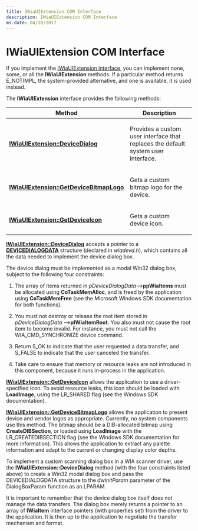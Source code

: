 ```yaml
---
title: IWiaUIExtension COM Interface
description: IWiaUIExtension COM Interface
ms.date: 04/20/2017
---
```


# IWiaUIExtension COM Interface





If you implement the [IWiaUIExtension interface](/previous-versions/windows/hardware/drivers/ff545078(v=vs.85)), you can implement none, some, or all the **IWiaUIExtension** methods. If a particular method returns E\_NOTIMPL, the system-provided alternative, and one is available, it is used instead.

The **IWiaUIExtension** interface provides the following methods:

<table>
<colgroup>
<col width="50%" />
<col width="50%" />
</colgroup>
<thead>
<tr class="header">
<th>Method</th>
<th>Description</th>
</tr>
</thead>
<tbody>
<tr class="odd">
<td><p><a href="/previous-versions/windows/hardware/drivers/ff545069(v=vs.85)" data-raw-source="[&lt;strong&gt;IWiaUIExtension::DeviceDialog&lt;/strong&gt;](/previous-versions/windows/hardware/drivers/ff545069(v=vs.85))"><strong>IWiaUIExtension::DeviceDialog</strong></a></p></td>
<td><p>Provides a custom user interface that replaces the default system user interface.</p></td>
</tr>
<tr class="even">
<td><p><a href="/previous-versions/windows/hardware/drivers/ff545073(v=vs.85)" data-raw-source="[&lt;strong&gt;IWiaUIExtension::GetDeviceBitmapLogo&lt;/strong&gt;](/previous-versions/windows/hardware/drivers/ff545073(v=vs.85))"><strong>IWiaUIExtension::GetDeviceBitmapLogo</strong></a></p></td>
<td><p>Gets a custom bitmap logo for the device.</p></td>
</tr>
<tr class="odd">
<td><p><a href="/previous-versions/windows/hardware/drivers/ff545075(v=vs.85)" data-raw-source="[&lt;strong&gt;IWiaUIExtension::GetDeviceIcon&lt;/strong&gt;](/previous-versions/windows/hardware/drivers/ff545075(v=vs.85))"><strong>IWiaUIExtension::GetDeviceIcon</strong></a></p></td>
<td><p>Gets a custom device icon.</p></td>
</tr>
</tbody>
</table>

 

[**IWiaUIExtension::DeviceDialog**](/previous-versions/windows/hardware/drivers/ff545069(v=vs.85)) accepts a pointer to a [**DEVICEDIALOGDATA**](/windows-hardware/drivers/ddi/wiadevd/ns-wiadevd-tagdevicedialogdata) structure (declared in *wiadevd.h*), which contains all the data needed to implement the device dialog box.

The device dialog must be implemented as a modal Win32 dialog box, subject to the following four constraints:

1.  The array of items returned in *pDeviceDialogData*--&gt;**ppWiaItems** must be allocated using **CoTaskMemAlloc**, and is freed by the application using **CoTaskMemFree** (see the Microsoft Windows SDK documentation for both functions).

2.  You must not destroy or release the root item stored in *pDeviceDialogData* --&gt;**pIWiaItemRoot**. You also must not cause the root item to become invalid. For instance, you must not call the WIA\_CMD\_SYNCHRONIZE device command.

3.  Return S\_OK to indicate that the user requested a data transfer, and S\_FALSE to indicate that the user canceled the transfer.

4.  Take care to ensure that memory or resource leaks are not introduced in this component, because it runs in-process in the application.

[**IWiaUIExtension::GetDeviceIcon**](/previous-versions/windows/hardware/drivers/ff545075(v=vs.85)) allows the application to use a driver-specified icon. To avoid resource leaks, this icon should be loaded with **LoadImage**, using the LR\_SHARED flag (see the Windows SDK documentation).

[**IWiaUIExtension::GetDeviceBitmapLogo**](/previous-versions/windows/hardware/drivers/ff545073(v=vs.85)) allows the application to present device and vendor logos as appropriate. Currently, no system components use this method. The bitmap should be a DIB-allocated bitmap using **CreateDIBSection**, or loaded using **LoadImage** with the LR\_CREATEDIBSECTION flag (see the Windows SDK documentation for more information). This allows the application to extract any palette information and adapt to the current or changing display color depths.

To implement a custom scanning dialog box in a WIA scanner driver, use the **IWiaUIExtension::DeviceDialog** method (with the four constraints listed above) to create a Win32 modal dialog box and pass the DEVICEDIALOGDATA structure to the *dwInitParam* parameter of the DialogBoxParam function as an LPARAM.

It is important to remember that the device dialog box itself does not manage the data transfers. The dialog box merely returns a pointer to an array of **IWiaItem** interface pointers (with properties set) from the driver to the application. It is then up to the application to negotiate the transfer mechanism and format.

